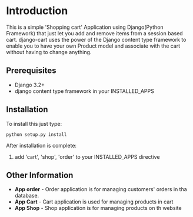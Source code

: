# Introduction

This is a simple 'Shopping cart' Application using Django(Python Framework) that just let you add and remove items from a session based cart. django-cart uses the power of the Django content type framework to enable you to have your own Product model and associate with the cart without having to change anything.

## Prerequisites

- Django 3.2+
- django content type framework in your INSTALLED_APPS

## Installation

To install this just type:

```
python setup.py install
```

After installation is complete:

1. add 'cart', 'shop', 'order' to your INSTALLED_APPS directive 

## Other Information

- <strong>App order</strong> - Order application is for managing customers'	orders in tha database.
- <strong>App Cart</strong> - Cart application is used for managing products in cart
- <strong>App Shop</strong> - Shop application is for managing products on th website

